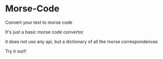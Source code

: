 # Morse-Code
Convert your text to morse code

It's just a basic morse code convertor

it does not use any api, but a dictionary of all the morse correspondences 

Try it out!!
